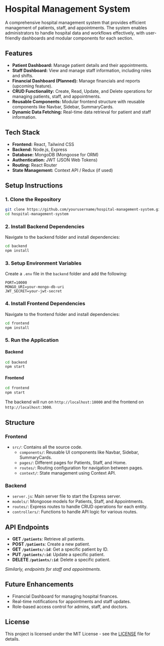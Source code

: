 
# Hospital Management System

A comprehensive hospital management system that provides efficient management of patients, staff, and appointments. The system enables administrators to handle hospital data and workflows effectively, with user-friendly dashboards and modular components for each section.

## Features

- **Patient Dashboard:** Manage patient details and their appointments.
- **Staff Dashboard:** View and manage staff information, including roles and shifts.
- **Financial Dashboard (Planned):** Manage financials and reports (upcoming feature).
- **CRUD Functionality:** Create, Read, Update, and Delete operations for managing patients, staff, and appointments.
- **Reusable Components:** Modular frontend structure with reusable components like Navbar, Sidebar, SummaryCards.
- **Dynamic Data Fetching:** Real-time data retrieval for patient and staff information.

## Tech Stack

- **Frontend:** React, Tailwind CSS
- **Backend:** Node.js, Express
- **Database:** MongoDB (Mongoose for ORM)
- **Authentication:** JWT (JSON Web Tokens)
- **Routing:** React Router
- **State Management:** Context API / Redux (if used)

## Setup Instructions

### 1. Clone the Repository

```bash
git clone https://github.com/yourusername/hospital-management-system.git
cd hospital-management-system
```

### 2. Install Backend Dependencies

Navigate to the backend folder and install dependencies:

```bash
cd backend
npm install
```

### 3. Setup Environment Variables

Create a `.env` file in the `backend` folder and add the following:

```env
PORT=10000
MONGO_URI=your-mongo-db-uri
JWT_SECRET=your-jwt-secret
```

### 4. Install Frontend Dependencies

Navigate to the frontend folder and install dependencies:

```bash
cd frontend
npm install
```

### 5. Run the Application

#### Backend

```bash
cd backend
npm start
```

#### Frontend

```bash
cd frontend
npm start
```

The backend will run on `http://localhost:10000` and the frontend on `http://localhost:3000`.

## Structure

### Frontend

- `src/`: Contains all the source code.
  - `components/`: Reusable UI components like Navbar, Sidebar, SummaryCards.
  - `pages/`: Different pages for Patients, Staff, and Home.
  - `routes/`: Routing configuration for navigation between pages.
  - `context/`: State management using Context API.

### Backend

- `server.js`: Main server file to start the Express server.
- `models/`: Mongoose models for Patients, Staff, and Appointments.
- `routes/`: Express routes to handle CRUD operations for each entity.
- `controllers/`: Functions to handle API logic for various routes.

## API Endpoints

- **GET `/patients`**: Retrieve all patients.
- **POST `/patients`**: Create a new patient.
- **GET `/patients/:id`**: Get a specific patient by ID.
- **PUT `/patients/:id`**: Update a specific patient.
- **DELETE `/patients/:id`**: Delete a specific patient.

*Similarly, endpoints for staff and appointments.*

## Future Enhancements

- Financial Dashboard for managing hospital finances.
- Real-time notifications for appointments and staff updates.
- Role-based access control for admins, staff, and doctors.

## License

This project is licensed under the MIT License - see the [LICENSE](LICENSE) file for details.

